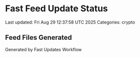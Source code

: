 # Fast Feed Update Status
Last updated: Fri Aug 29 12:37:58 UTC 2025
Categories: crypto

## Feed Files Generated

Generated by Fast Updates Workflow
